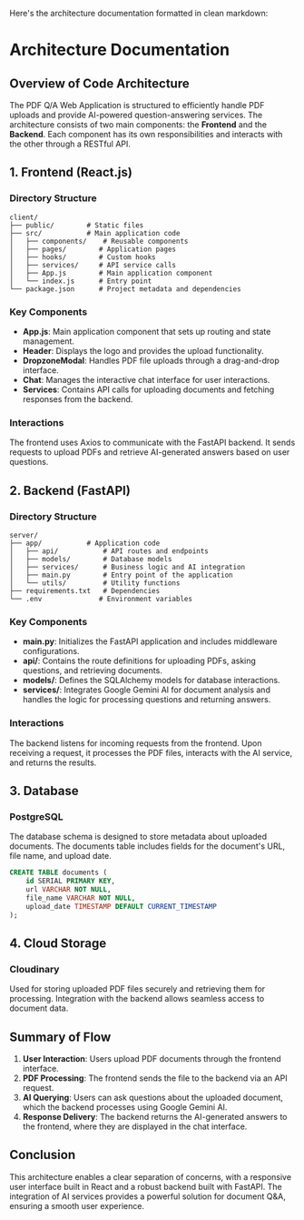 Here's the architecture documentation formatted in clean markdown:

# Architecture Documentation

## Overview of Code Architecture

The PDF Q/A Web Application is structured to efficiently handle PDF uploads and provide AI-powered question-answering services. The architecture consists of two main components: the **Frontend** and the **Backend**. Each component has its own responsibilities and interacts with the other through a RESTful API.

## 1. Frontend (React.js)

### Directory Structure

```
client/
├── public/        # Static files
├── src/           # Main application code
│   ├── components/    # Reusable components
│   ├── pages/        # Application pages
│   ├── hooks/        # Custom hooks
│   ├── services/     # API service calls
│   ├── App.js        # Main application component
│   └── index.js      # Entry point
└── package.json      # Project metadata and dependencies
```

### Key Components

- **App.js**: Main application component that sets up routing and state management.
- **Header**: Displays the logo and provides the upload functionality.
- **DropzoneModal**: Handles PDF file uploads through a drag-and-drop interface.
- **Chat**: Manages the interactive chat interface for user interactions.
- **Services**: Contains API calls for uploading documents and fetching responses from the backend.

### Interactions

The frontend uses Axios to communicate with the FastAPI backend. It sends requests to upload PDFs and retrieve AI-generated answers based on user questions.

## 2. Backend (FastAPI)

### Directory Structure

```
server/
├── app/           # Application code
│   ├── api/           # API routes and endpoints
│   ├── models/        # Database models
│   ├── services/      # Business logic and AI integration
│   ├── main.py        # Entry point of the application
│   └── utils/         # Utility functions
├── requirements.txt   # Dependencies
└── .env              # Environment variables
```

### Key Components

- **main.py**: Initializes the FastAPI application and includes middleware configurations.
- **api/**: Contains the route definitions for uploading PDFs, asking questions, and retrieving documents.
- **models/**: Defines the SQLAlchemy models for database interactions.
- **services/**: Integrates Google Gemini AI for document analysis and handles the logic for processing questions and returning answers.

### Interactions

The backend listens for incoming requests from the frontend. Upon receiving a request, it processes the PDF files, interacts with the AI service, and returns the results.

## 3. Database

### PostgreSQL

The database schema is designed to store metadata about uploaded documents. The documents table includes fields for the document's URL, file name, and upload date.

```sql
CREATE TABLE documents (
    id SERIAL PRIMARY KEY,
    url VARCHAR NOT NULL,
    file_name VARCHAR NOT NULL,
    upload_date TIMESTAMP DEFAULT CURRENT_TIMESTAMP
);
```

## 4. Cloud Storage

### Cloudinary

Used for storing uploaded PDF files securely and retrieving them for processing. Integration with the backend allows seamless access to document data.

## Summary of Flow

1. **User Interaction**: Users upload PDF documents through the frontend interface.
2. **PDF Processing**: The frontend sends the file to the backend via an API request.
3. **AI Querying**: Users can ask questions about the uploaded document, which the backend processes using Google Gemini AI.
4. **Response Delivery**: The backend returns the AI-generated answers to the frontend, where they are displayed in the chat interface.

## Conclusion

This architecture enables a clear separation of concerns, with a responsive user interface built in React and a robust backend built with FastAPI. The integration of AI services provides a powerful solution for document Q&A, ensuring a smooth user experience.
